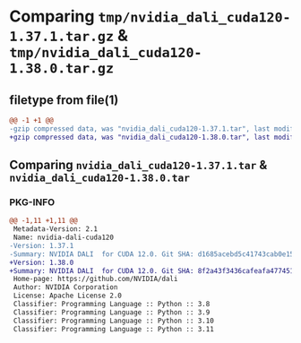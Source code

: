 # Comparing `tmp/nvidia_dali_cuda120-1.37.1.tar.gz` & `tmp/nvidia_dali_cuda120-1.38.0.tar.gz`

## filetype from file(1)

```diff
@@ -1 +1 @@
-gzip compressed data, was "nvidia_dali_cuda120-1.37.1.tar", last modified: Mon Apr  5 07:00:00 1993, max compression
+gzip compressed data, was "nvidia_dali_cuda120-1.38.0.tar", last modified: Mon Apr  5 07:00:00 1993, max compression
```

## Comparing `nvidia_dali_cuda120-1.37.1.tar` & `nvidia_dali_cuda120-1.38.0.tar`

### PKG-INFO

```diff
@@ -1,11 +1,11 @@
 Metadata-Version: 2.1
 Name: nvidia-dali-cuda120
-Version: 1.37.1
-Summary: NVIDIA DALI  for CUDA 12.0. Git SHA: d1685acebd5c41743cab0e15890660130e0276ce
+Version: 1.38.0
+Summary: NVIDIA DALI  for CUDA 12.0. Git SHA: 8f2a43f3436cafeafa4774513f7daf68ebbffad8
 Home-page: https://github.com/NVIDIA/dali
 Author: NVIDIA Corporation
 License: Apache License 2.0
 Classifier: Programming Language :: Python :: 3.8
 Classifier: Programming Language :: Python :: 3.9
 Classifier: Programming Language :: Python :: 3.10
 Classifier: Programming Language :: Python :: 3.11
```

